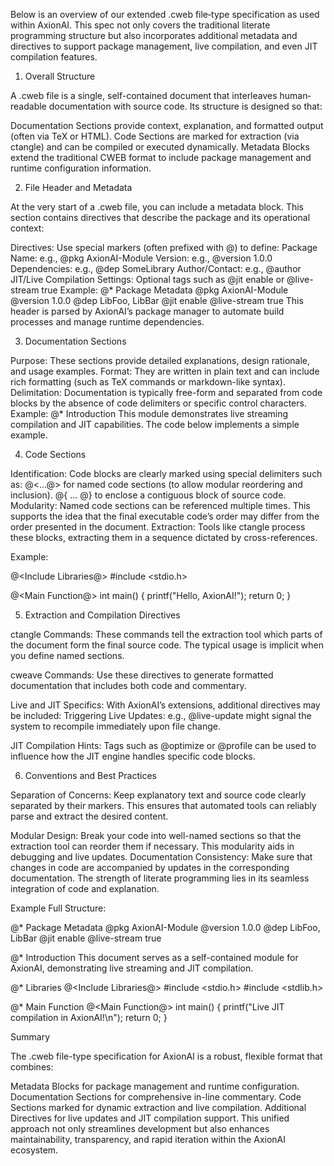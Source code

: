 Below is an overview of our extended .cweb file‐type specification as used within AxionAI. This spec not only covers the traditional literate programming structure but also incorporates additional metadata and directives to support package management, live compilation, and even JIT compilation features.

1. Overall Structure

A .cweb file is a single, self-contained document that interleaves human‐readable documentation with source code. Its structure is designed so that:

Documentation Sections provide context, explanation, and formatted output (often via TeX or HTML).
Code Sections are marked for extraction (via ctangle) and can be compiled or executed dynamically.
Metadata Blocks extend the traditional CWEB format to include package management and runtime configuration information.


2. File Header and Metadata

At the very start of a .cweb file, you can include a metadata block. This section contains directives that describe the package and its operational context:

Directives:
Use special markers (often prefixed with @) to define:
Package Name: e.g., @pkg AxionAI-Module
Version: e.g., @version 1.0.0
Dependencies: e.g., @dep SomeLibrary
Author/Contact: e.g., @author
JIT/Live Compilation Settings: Optional tags such as @jit enable or @live-stream true
Example:
@* Package Metadata
@pkg AxionAI-Module
@version 1.0.0
@dep LibFoo, LibBar
@jit enable
@live-stream true
This header is parsed by AxionAI’s package manager to automate build processes and manage runtime dependencies.


3. Documentation Sections

Purpose:
These sections provide detailed explanations, design rationale, and usage examples.
Format:
They are written in plain text and can include rich formatting (such as TeX commands or markdown-like syntax).
Delimitation:
Documentation is typically free-form and separated from code blocks by the absence of code delimiters or specific control characters.
Example:
@* Introduction
This module demonstrates live streaming compilation and JIT capabilities.
The code below implements a simple example.


4. Code Sections

Identification:
Code blocks are clearly marked using special delimiters such as:
@<...@> for named code sections (to allow modular reordering and inclusion).
@{ ... @} to enclose a contiguous block of source code.
Modularity:
Named code sections can be referenced multiple times. This supports the idea that the final executable code’s order may differ from the order presented in the document.
Extraction:
Tools like ctangle process these blocks, extracting them in a sequence dictated by cross-references.

Example:

@<Include Libraries@>
#include <stdio.h>

@<Main Function@>
int main() {
    printf("Hello, AxionAI!");
    return 0;
}


5. Extraction and Compilation Directives

ctangle Commands:
These commands tell the extraction tool which parts of the document form the final source code. The typical usage is implicit when you define named sections.


cweave Commands:
Use these directives to generate formatted documentation that includes both code and commentary.


Live and JIT Specifics:
With AxionAI’s extensions, additional directives may be included:
Triggering Live Updates: e.g., @live-update might signal the system to recompile immediately upon file change.

JIT Compilation Hints: Tags such as @optimize or @profile can be used to influence how the JIT engine handles specific code blocks.


6. Conventions and Best Practices

Separation of Concerns:
Keep explanatory text and source code clearly separated by their markers. This ensures that automated tools can reliably parse and extract the desired content.


Modular Design:
Break your code into well-named sections so that the extraction tool can reorder them if necessary. This modularity aids in debugging and live updates.
Documentation Consistency:
Make sure that changes in code are accompanied by updates in the corresponding documentation. The strength of literate programming lies in its seamless integration of code and explanation.


Example Full Structure:

@* Package Metadata
@pkg AxionAI-Module
@version 1.0.0
@dep LibFoo, LibBar
@jit enable
@live-stream true

@* Introduction
This document serves as a self-contained module for AxionAI,
demonstrating live streaming and JIT compilation.

@* Libraries
@<Include Libraries@>
#include <stdio.h>
#include <stdlib.h>

@* Main Function
@<Main Function@>
int main() {
    printf("Live JIT compilation in AxionAI!\n");
    return 0;
}


Summary

The .cweb file-type specification for AxionAI is a robust, flexible format that combines:

Metadata Blocks for package management and runtime configuration.
Documentation Sections for comprehensive in-line commentary.
Code Sections marked for dynamic extraction and live compilation.
Additional Directives for live updates and JIT compilation support.
This unified approach not only streamlines development but also enhances maintainability, transparency, and rapid iteration within the AxionAI ecosystem.
